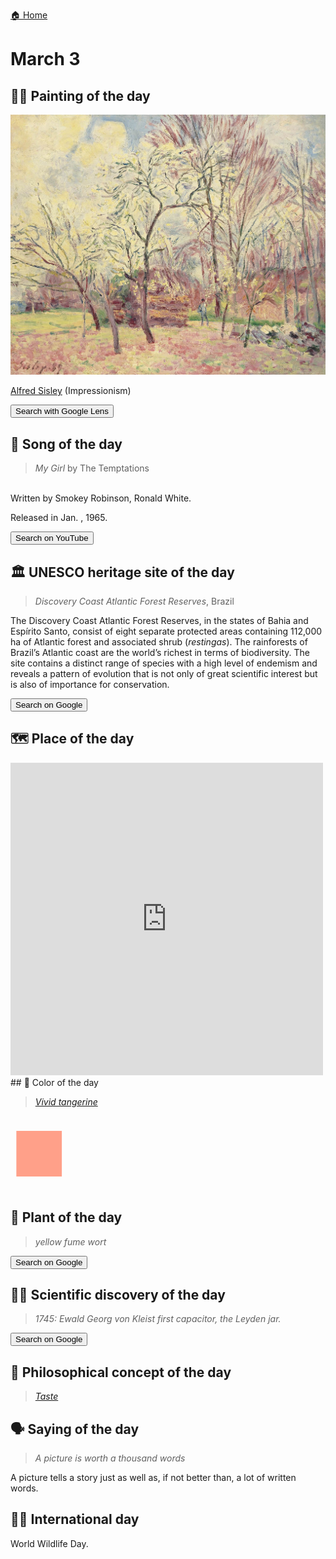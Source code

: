 
[🏠 Home](../../index.md)

# March 3

## 🧑‍🎨 Painting of the day

<img width="600" src="../img/Alfred_Sisley_3.jpg">

[Alfred Sisley](http://en.wikipedia.org/wiki/Alfred_Sisley) (Impressionism)

<button class="btn btn-success"
onclick=" window.open('https://lens.google.com/uploadbyurl?url=https://iretes.github.io/one-a-day/data/img/Alfred_Sisley_3.jpg','_blank')">
Search with Google Lens
</button>

## 🎼 Song of the day

> *My Girl*
by The Temptations

<br />Written by Smokey Robinson, Ronald White.

Released in Jan. , 1965.

<button class="btn btn-success"
onclick=" window.open('http://www.youtube.com/search?q=My Girl by The Temptations','_blank')">
Search on YouTube
</button>

## 🏛️ UNESCO heritage site of the day

> *Discovery Coast Atlantic Forest Reserves*, Brazil

<p>The Discovery Coast Atlantic Forest Reserves, in the states of Bahia and Esp&iacute;rito Santo, consist of eight separate protected areas containing 112,000 ha of Atlantic forest and associated shrub (<em>restingas</em>). The rainforests of Brazil&rsquo;s Atlantic coast are the world&rsquo;s richest in terms of biodiversity. The site contains a distinct range of species with a high level of endemism and reveals a pattern of evolution that is not only of great scientific interest but is also of importance for conservation.</p>

<button class="btn btn-success"
onclick=" window.open('http://www.google.com/search?q=Discovery Coast Atlantic Forest Reserves','_blank')">
Search on Google
</button>

## 🗺️ Place of the day

<iframe
src="https://www.mapcrunch.com"
name="mapcrunch"
width="500"
height="500"
allowTransparency="true"
scrolling="no"
frameborder="0"
>
</iframe>
## 🎨 Color of the day

> *[Vivid tangerine](https://en.wikipedia.org/wiki/List_of_Crayola_crayon_colors#Standard_colors)*

<div style="color:#FFA089; font-size: 100px;">&#9632;</div>

## 🌿 Plant of the day

> *yellow fume wort*

<button class="btn btn-success"
onclick=" window.open('http://www.google.com/search?q=yellow fume wort','_blank')">
Search on Google
</button>

## 🧑‍🔬 Scientific discovery of the day

> *1745: Ewald Georg von Kleist first capacitor, the Leyden jar.*

<button class="btn btn-success"
onclick=" window.open('http://www.google.com/search?q=1745: Ewald Georg von Kleist first capacitor, the Leyden jar.','_blank')">
Search on Google
</button>

## 💭 Philosophical concept of the day

> *[Taste](https://en.wikipedia.org/wiki/Taste_(sociology))*

## 🗣️ Saying of the day

> *A picture is worth a thousand words*

A picture tells a story just as well as, if not better than, a lot of written words.

## 🏳️‍🌈 International day

World Wildlife Day.